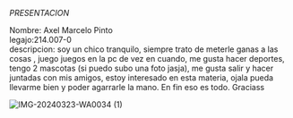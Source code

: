 *PRESENTACION*

Nombre: Axel Marcelo Pinto  
legajo:214.007-0       
descripcion: soy un chico tranquilo, siempre trato de meterle ganas a las cosas , juego juegos en la pc de vez en cuando, me gusta hacer deportes, tengo 2 mascotas (si puedo subo una foto jasja), me gusta salir y hacer juntadas con mis amigos, estoy interesado en esta materia, ojala pueda llevarme bien y poder agarrarle la mano. En fin eso es todo. Graciass

![IMG-20240323-WA0034 (1)](https://github.com/user-attachments/assets/69e7248c-c8c4-453a-bd2a-d81978e41a7b)
